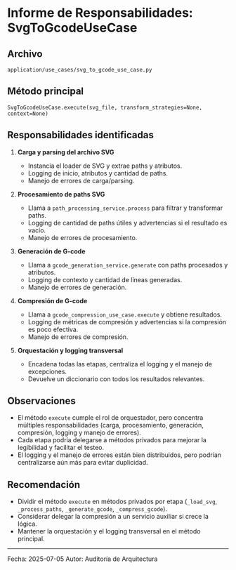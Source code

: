 # Informe de Responsabilidades: SvgToGcodeUseCase

## Archivo
`application/use_cases/svg_to_gcode_use_case.py`

## Método principal
`SvgToGcodeUseCase.execute(svg_file, transform_strategies=None, context=None)`

## Responsabilidades identificadas

1. **Carga y parsing del archivo SVG**
   - Instancia el loader de SVG y extrae paths y atributos.
   - Logging de inicio, atributos y cantidad de paths.
   - Manejo de errores de carga/parsing.

2. **Procesamiento de paths SVG**
   - Llama a `path_processing_service.process` para filtrar y transformar paths.
   - Logging de cantidad de paths útiles y advertencias si el resultado es vacío.
   - Manejo de errores de procesamiento.

3. **Generación de G-code**
   - Llama a `gcode_generation_service.generate` con paths procesados y atributos.
   - Logging de contexto y cantidad de líneas generadas.
   - Manejo de errores de generación.

4. **Compresión de G-code**
   - Llama a `gcode_compression_use_case.execute` y obtiene resultados.
   - Logging de métricas de compresión y advertencias si la compresión es poco efectiva.
   - Manejo de errores de compresión.

5. **Orquestación y logging transversal**
   - Encadena todas las etapas, centraliza el logging y el manejo de excepciones.
   - Devuelve un diccionario con todos los resultados relevantes.

## Observaciones
- El método `execute` cumple el rol de orquestador, pero concentra múltiples responsabilidades (carga, procesamiento, generación, compresión, logging y manejo de errores).
- Cada etapa podría delegarse a métodos privados para mejorar la legibilidad y facilitar el testeo.
- El logging y el manejo de errores están bien distribuidos, pero podrían centralizarse aún más para evitar duplicidad.

## Recomendación
- Dividir el método `execute` en métodos privados por etapa (`_load_svg`, `_process_paths`, `_generate_gcode`, `_compress_gcode`).
- Considerar delegar la compresión a un servicio auxiliar si crece la lógica.
- Mantener la orquestación y el logging transversal en el método principal.

---
Fecha: 2025-07-05
Autor: Auditoría de Arquitectura

